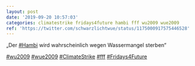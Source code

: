 ```yaml
---
layout: post
date: '2019-09-20 10:57:03'
categories: climatestrike fridays4future hambi fff wu2009 wue2009
ref: 'https://twitter.com/schwarzlichtwue/status/1175000917575446528'
---
```

„Der [#Hambi](/t/hambi) wird wahrscheinlich wegen Wassermangel sterben“

[#wu2009](/t/wu2009) [#wue2009](/t/wue2009) [#ClimateStrike](/t/climatestrike) [#fff](/t/fff) [#Fridays4Future](/t/fridays4future)